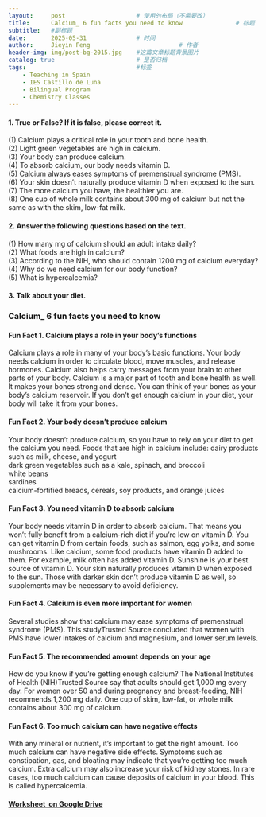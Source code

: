 ```yaml
---
layout:     post   				    # 使用的布局（不需要改）
title:      Calcium_ 6 fun facts you need to know 				# 标题 
subtitle:   #副标题
date:       2025-05-31 				# 时间
author:     Jieyin Feng 						# 作者
header-img: img/post-bg-2015.jpg 	#这篇文章标题背景图片
catalog: true 						# 是否归档
tags:								#标签
    - Teaching in Spain 
    - IES Castillo de Luna
    - Bilingual Program
    - Chemistry Classes
---
```


#### 1. True or False? If it is false, please correct it.
(1) Calcium plays a critical role in your tooth and bone health.\
(2) Light green vegetables are high in calcium.\
(3) Your body can produce calcium.\
(4) To absorb calcium, our body needs vitamin D. \
(5) Calcium always eases symptoms of premenstrual syndrome (PMS).\
(6) Your skin doesn’t naturally produce vitamin D when exposed to the sun. \
(7) The more calcium you have, the healthier you are.\
(8) One cup of whole milk contains about 300 mg of calcium but not the same as with the skim, low-fat milk.

#### 2. Answer the following questions based on the text.
(1) How many mg of calcium should an adult intake daily?\
(2) What foods are high in calcium?\
(3) According to the NIH, who should contain 1200 mg of calcium everyday?\
(4) Why do we need calcium for our body function?\
(5) What is hypercalcemia?

#### 3. Talk about your diet.

### Calcium_ 6 fun facts you need to know
#### Fun Fact 1. Calcium plays a role in your body’s functions
Calcium plays a role in many of your body’s basic functions. Your body needs calcium in order to circulate blood, move muscles, and release hormones. Calcium also helps carry messages from your brain to other parts of your body. Calcium is a major part of tooth and bone health as well. It makes your bones strong and dense. You can think of your bones as your body’s calcium reservoir. If you don’t get enough calcium in your diet, your body will take it from your bones.

#### Fun Fact 2. Your body doesn’t produce calcium
Your body doesn’t produce calcium, so you have to rely on your diet to get the calcium you need. Foods that are high in calcium include:
dairy products such as milk, cheese, and yogurt\
dark green vegetables such as a kale, spinach, and broccoli\
white beans\
sardines\
calcium-fortified breads, cereals, soy products, and orange juices

#### Fun Fact 3. You need vitamin D to absorb calcium
Your body needs vitamin D in order to absorb calcium. That means you won’t fully benefit from a calcium-rich diet if you’re low on vitamin D. You can get vitamin D from certain foods, such as salmon, egg yolks, and some mushrooms. Like calcium, some food products have vitamin D added to them. For example, milk often has added vitamin D. Sunshine is your best source of vitamin D. Your skin naturally produces vitamin D when exposed to the sun. Those with darker skin don’t produce vitamin D as well, so supplements may be necessary to avoid deficiency.

#### Fun Fact 4. Calcium is even more important for women
Several studies show that calcium may ease symptoms of premenstrual syndrome (PMS). This studyTrusted Source concluded that women with PMS have lower intakes of calcium and magnesium, and lower serum levels.

#### Fun Fact 5. The recommended amount depends on your age
How do you know if you’re getting enough calcium? The National Institutes of Health (NIH)Trusted Source say that adults should get 1,000 mg every day. For women over 50 and during pregnancy and breast-feeding, NIH recommends 1,200 mg daily. One cup of skim, low-fat, or whole milk contains about 300 mg of calcium. 

#### Fun Fact 6. Too much calcium can have negative effects
With any mineral or nutrient, it’s important to get the right amount. Too much calcium can have negative side effects. Symptoms such as constipation, gas, and bloating may indicate that you’re getting too much calcium. Extra calcium may also increase your risk of kidney stones. In rare cases, too much calcium can cause deposits of calcium in your blood. This is called hypercalcemia. 






#### [Worksheet_on Google Drive](https://docs.google.com/document/d/1SUvhaefucTJQiVH0lxJWAMN_kXLw5_b0/edit?usp=sharing&ouid=103086183032334531092&rtpof=true&sd=true)

